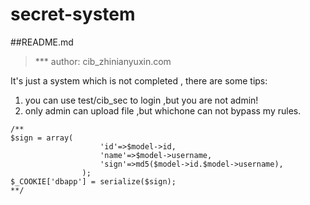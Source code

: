 # secret-system
##README.md
> *** author: cib_zhinianyuxin.com

It's just a system which is not completed , there are some tips:

1. you can use test/cib_sec to login ,but you are not admin!
2. only admin can upload file ,but whichone can not bypass my rules.

```
/**
$sign = array(
                    'id'=>$model->id,
                    'name'=>$model->username,
                    'sign'=>md5($model->id.$model->username),
                );
$_COOKIE['dbapp'] = serialize($sign);
**/
```
